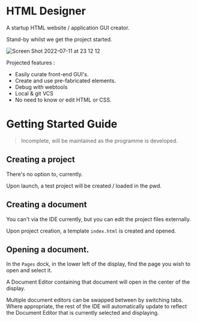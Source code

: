# HTML Designer

A startup HTML website / application GUI creator.

Stand-by whilst we get the project started.

![Screen Shot 2022-07-11 at 23 12 12](https://user-images.githubusercontent.com/50697488/178367528-513878f9-b095-4f13-bad6-0a4d971b3d40.png)



Projected features : 
 - Easily curate front-end GUI's.
 - Create and use pre-fabricated elements.
 - Debug with webtools
 - Local & git VCS
 - No need to know or edit HTML or CSS.


# Getting Started Guide
> Incomplete, will be maintained as the programme is developed.


## Creating a project
There's no option to, currently.

Upon launch, a test project will be created / loaded in the pwd.

## Creating a document
You can't via the IDE currently, but you can
edit the project files externally.

Upon project creation, a template `index.html` is created and opened.

## Opening a document.
In the `Pages` dock, in the lower left of the display, find the page you wish to open and select it.

A Document Editor containing that document will open in the center of the display.

Multiple document editors can be swapped between by switching tabs. Where appropriate, the rest of the IDE will automatically update to reflect the Document Editor that is currently selected and displaying.
